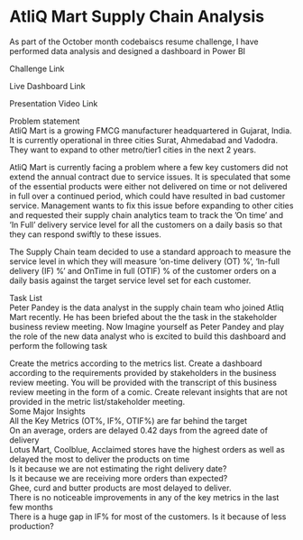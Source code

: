 # AtliQ Mart Supply Chain Analysis  
As part of the October month codebaiscs resume challenge, I have performed data analysis and designed a dashboard in Power BI  

Challenge Link  

Live Dashboard Link  

Presentation Video Link  

Problem statement  
AtliQ Mart is a growing FMCG manufacturer headquartered in Gujarat, India. It is currently operational in three cities Surat, Ahmedabad and Vadodra. They want to expand to other metro/tier1 cities in the next 2 years.  

AtliQ Mart is currently facing a problem where a few key customers did not extend the annual contract due to service issues. It is speculated that some of the essential products were either not delivered on time or not delivered in full over a continued period, which could have resulted in bad customer service. Management wants to fix this issue before expanding to other cities and requested their supply chain analytics team to track the ’On time’ and ‘In Full’ delivery service level for all the customers on a daily basis so that they can respond swiftly to these issues.  

The Supply Chain team decided to use a standard approach to measure the service level in which they will measure ‘on-time delivery (OT) %’, ‘In-full delivery (IF) %’ and OnTime in full (OTIF) % of the customer orders on a daily basis against the target service level set for each customer.  

Task List  
Peter Pandey is the data analyst in the supply chain team who joined Atliq Mart recently. He has been briefed about the the task in the stakeholder business review meeting. Now Imagine yourself as Peter Pandey and play the role of the new data analyst who is excited to build this dashboard and perform the following task  

Create the metrics according to the metrics list. Create a dashboard according to the requirements provided by stakeholders in the business review meeting. You will be provided with the transcript of this business review meeting in the form of a comic. Create relevant insights that are not provided in the metric list/stakeholder meeting.   
Some Major Insights  
All the Key Metrics (OT%, IF%, OTIF%) are far behind the target  
On an average, orders are delayed 0.42 days from the agreed date of delivery  
Lotus Mart, Coolblue, Acclaimed stores have the highest orders as well as delayed the most to deliver the products on time  
Is it because we are not estimating the right delivery date?  
Is it because we are receiving more orders than expected?  
Ghee, curd and butter products are most delayed to deliver.  
There is no noticeable improvements in any of the key metrics in the last few months  
There is a huge gap in IF% for most of the customers. Is it because of less production?  
